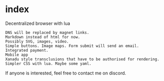 # index

Decentralized browser with lua


    DNS will be replaced by magnet links.
    Markdown instead of html for now.
    Possibly SVG, images, video.
    Simple buttons. Image maps. Form submit will send an email.
    Integrated payment.
    Mobile app
    Xanadu style transclusions that have to be authorised for rendering.
    Simpler CSS with lua. Maybe some yaml.

If anyone is interested, feel free to contact me on discord.

